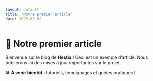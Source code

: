 ```yaml
---
layout: default
title: "Notre premier article"
date: 2025-03-02
---
```

# 📰 Notre premier article

Bienvenue sur le blog de **Hestia** !
Ceci est un exemple d’article. Nous publierons ici des mises à jour importantes sur le projet.

🛠 **À venir bientôt** : tutoriels, témoignages et guides pratiques !
